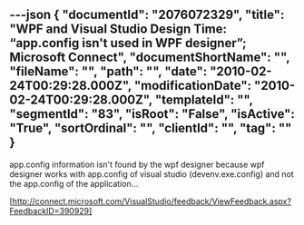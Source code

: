 ---json
{
  "documentId": "2076072329",
  "title": "WPF and Visual Studio Design Time: “app.config isn't used in WPF designer”; Microsoft Connect",
  "documentShortName": "",
  "fileName": "",
  "path": "",
  "date": "2010-02-24T00:29:28.000Z",
  "modificationDate": "2010-02-24T00:29:28.000Z",
  "templateId": "",
  "segmentId": "83",
  "isRoot": "False",
  "isActive": "True",
  "sortOrdinal": "",
  "clientId": "",
  "tag": ""
}
---

app.config information isn't found by the wpf designer because wpf designer works with app.config of visual studio (devenv.exe.config) and not the app.config of the application…

[http://connect.microsoft.com/VisualStudio/feedback/ViewFeedback.aspx?FeedbackID=390929]
